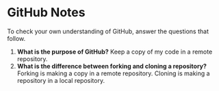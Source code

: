 # GitHub Notes

To check your own understanding of GitHub, answer the questions that follow.

1. **What is the purpose of GitHub?** Keep a copy of my code in a remote repository.
1. **What is the difference between forking and cloning a repository?** Forking is making a copy in a remote repository. Cloning is making a repository in a local repository.